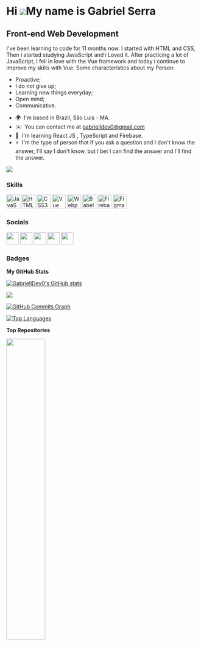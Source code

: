 Hi ![](https://user-images.githubusercontent.com/18350557/176309783-0785949b-9127-417c-8b55-ab5a4333674e.gif)My name is Gabriel Serra
=====================================================================================================================================

Front-end Web Development
-------------------------

I've been learning to code for 11 months now. I started with HTML and CSS, Then i started studying JavaScript and i Loved it. After practicing a lot of JavaScript, I fell in love with the Vue framework and today i continue to improve my skills with Vue. Some characteristics about my Person: 
  -  Proactive; 
  -  I do not give up; 
  -  Learning new things everyday; 
  -  Open mind; 
  -  Communicative.

* 🌍  I'm based in Brazil, São Luis - MA.
* ✉️  You can contact me at [gabrielldev0@gmail.com](mailto:gabrielldev0@gmail.com)
* 🧠  I'm learning React JS , TypeScript and Firebase.
* ⚡  I'm the type of person that if you ask a question and I don't know the answer, I'll say I don't know, but I bet I can find the answer and I'll find the answer.

<a href="https://www.github.com/GabriellDev0" target="_blank" rel="noreferrer"><img
src="https://img.shields.io/github/followers/GabriellDev0?logo=github&style=for-the-badge&color=64748b&labelColor=000000" /></a>

### Skills

<p align="left">
<a href="https://developer.mozilla.org/en-US/docs/Web/JavaScript" target="_blank" rel="noreferrer"><img src="https://raw.githubusercontent.com/danielcranney/readme-generator/main/public/icons/skills/javascript-colored.svg" width="36" height="36" alt="JavaScript" /></a>
<a href="https://developer.mozilla.org/en-US/docs/Glossary/HTML5" target="_blank" rel="noreferrer"><img src="https://raw.githubusercontent.com/danielcranney/readme-generator/main/public/icons/skills/html5-colored.svg" width="36" height="36" alt="HTML5" /></a>
<a href="https://www.w3.org/TR/CSS/#css" target="_blank" rel="noreferrer"><img src="https://raw.githubusercontent.com/danielcranney/readme-generator/main/public/icons/skills/css3-colored.svg" width="36" height="36" alt="CSS3" /></a>
<a href="https://vuejs.org/" target="_blank" rel="noreferrer"><img src="https://raw.githubusercontent.com/danielcranney/readme-generator/main/public/icons/skills/vuejs-colored.svg" width="36" height="36" alt="Vue" /></a>
<a href="https://webpack.js.org/" target="_blank" rel="noreferrer"><img src="https://raw.githubusercontent.com/danielcranney/readme-generator/main/public/icons/skills/webpack-colored.svg" width="36" height="36" alt="Webpack" /></a>
<a href="https://babeljs.io/" target="_blank" rel="noreferrer"><img src="https://raw.githubusercontent.com/danielcranney/readme-generator/main/public/icons/skills/babel-colored-dark.svg" width="36" height="36" alt="Babel" /></a>
<a href="https://firebase.google.com/" target="_blank" rel="noreferrer"><img src="https://raw.githubusercontent.com/danielcranney/readme-generator/main/public/icons/skills/firebase-colored.svg" width="36" height="36" alt="Firebase" /></a>
<a href="https://www.figma.com/" target="_blank" rel="noreferrer"><img src="https://raw.githubusercontent.com/danielcranney/readme-generator/main/public/icons/skills/figma-colored.svg" width="36" height="36" alt="Figma" /></a>
</p>


### Socials

<p align="left"> <a href="https://discord.com/users/Gabriel Serra#4527" target="_blank" rel="noreferrer"><img src="https://raw.githubusercontent.com/danielcranney/readme-generator/main/public/icons/socials/discord.svg" width="32" height="32" /></a> <a href="https://www.github.com/GabriellDev0" target="_blank" rel="noreferrer"><img src="https://raw.githubusercontent.com/danielcranney/readme-generator/main/public/icons/socials/github-dark.svg" width="32" height="32" /></a> <a href="http://www.instagram.com/gabriell.serra" target="_blank" rel="noreferrer"><img src="https://raw.githubusercontent.com/danielcranney/readme-generator/main/public/icons/socials/instagram.svg" width="32" height="32" /></a> <a href="https://www.linkedin.com/in/gabriel-serra-365ba3225/" target="_blank" rel="noreferrer"><img src="https://raw.githubusercontent.com/danielcranney/readme-generator/main/public/icons/socials/linkedin.svg" width="32" height="32" /></a> <a href="https://www.youtube.com/channel/UCDUSmFVNaMVtdpOXS4l3N6Q" target="_blank" rel="noreferrer"><img src="https://raw.githubusercontent.com/danielcranney/readme-generator/main/public/icons/socials/youtube.svg" width="32" height="32" /></a></p>

### Badges

<b>My GitHub Stats</b>

<a href="http://www.github.com/GabriellDev0"><img src="https://github-readme-stats.vercel.app/api?username=GabriellDev0&show_icons=true&hide=&count_private=true&title_color=a855f7&text_color=ffffff&icon_color=64748b&bg_color=000000&hide_border=true&show_icons=true" alt="GabriellDev0's GitHub stats" /></a>

<a href="http://www.github.com/GabriellDev0"><img src="https://github-readme-streak-stats.herokuapp.com/?user=GabriellDev0&stroke=ffffff&background=000000&ring=a855f7&fire=a855f7&currStreakNum=ffffff&currStreakLabel=a855f7&sideNums=ffffff&sideLabels=ffffff&dates=ffffff&hide_border=true" /></a>

<a href="http://www.github.com/GabriellDev0"><img src="https://activity-graph.herokuapp.com/graph?username=GabriellDev0&bg_color=000000&color=ffffff&line=64748b&point=ffffff&area_color=000000&area=true&hide_border=true&custom_title=GitHub%20Commits%20Graph" alt="GitHub Commits Graph" /></a>

<a href="https://github.com/GabriellDev0" align="left"><img src="https://github-readme-stats.vercel.app/api/top-langs/?username=GabriellDev0&langs_count=10&title_color=a855f7&text_color=ffffff&icon_color=64748b&bg_color=000000&hide_border=true&locale=en&custom_title=Top%20%Languages" alt="Top Languages" /></a>

<b>Top Repositories</b>

<div width="100%" align="center"><a href="https://github.com/GabriellDev0/thaynara-og" align="left"><img align="left" width="45%" src="https://github-readme-stats.vercel.app/api/pin/?username=GabriellDev0&repo=thaynara-og&title_color=a855f7&text_color=ffffff&icon_color=64748b&bg_color=000000&hide_border=true&locale=en" /></a></div><br /><br /><br /><br /><br /><br /><br />
